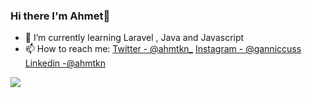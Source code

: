 ### Hi there I'm Ahmet👋

- 🌱 I’m currently learning Laravel , Java and Javascript
- 📫 How to reach me: [Twitter - @ahmtkn_](https://twitter.com/ahmtkn_)  [Instagram - @ganniccuss](https://www.instagram.com/ganniccuss/)  [Linkedin -@ahmtkn](https://www.linkedin.com/in/ahmet-tekin-464248204/)


<img src="https://github-readme-stats.vercel.app/api?username=ahmtkn&&show_icons=true&title_color=000000&icon_color=6FE2AC&text_color=6FE2AC&bg_color=A955E8">
